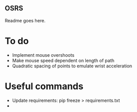 ## OSRS

Readme goes here.

# To do
- Implement mouse overshoots
- Make mouse speed dependent on length of path
- Quadratic spacing of points to emulate wrist acceleration

# Useful commands
+ Update requirements: pip freeze > requirements.txt 
+ 
